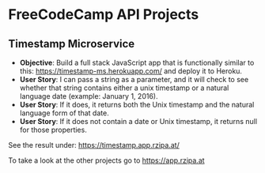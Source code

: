 # FreeCodeCamp API Projects

## Timestamp Microservice

* **Objective**: Build a full stack JavaScript app that is functionally similar to this: https://timestamp-ms.herokuapp.com/ and deploy it to Heroku.
* **User Story**: I can pass a string as a parameter, and it will check to see whether that string contains either a unix timestamp or a natural language date (example: January 1, 2016).
* **User Story**: If it does, it returns both the Unix timestamp and the natural language form of that date.
* **User Story**: If it does not contain a date or Unix timestamp, it returns null for those properties.

See the result under: https://timestamp.app.rzipa.at/

To take a look at the other projects go to https://app.rzipa.at
